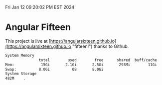 Fri Jan 12 09:20:02 PM EST 2024

# Angular Fifteen


This project is live at [https://angularsixteen.github.io](https://angularsixteen.github.io "fifteen!") thanks to Github.

```bash
System Memory
               total        used        free      shared  buff/cache   available
Mem:            15Gi       2.1Gi       2.5Gi       293Mi        11Gi        13Gi
Swap:          8.0Gi          0B       8.0Gi
System Storage
482M	.
```
```bash
